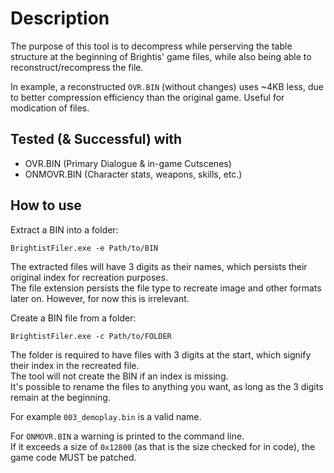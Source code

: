 # Description

The purpose of this tool is to decompress while perserving the table structure at the beginning of Brightis' game files, while also being able to reconstruct/recompress the file.

In example, a reconstructed `OVR.BIN` (without changes) uses ~4KB less, due to better compression efficiency than the original game. Useful for modication of files.

## Tested (& Successful) with

- OVR.BIN (Primary Dialogue & in-game Cutscenes)
- ONMOVR.BIN (Character stats, weapons, skills, etc.)

## How to use

Extract a BIN into a folder:

```command line
BrightistFiler.exe -e Path/to/BIN
```

The extracted files will have 3 digits as their names, which persists their original index for recreation purposes.  
The file extension persists the file type to recreate image and other formats later on. However, for now this is irrelevant.

Create a BIN file from a folder:

```command line
BrightistFiler.exe -c Path/to/FOLDER 
```

The folder is required to have files with 3 digits at the start, which signify their index in the recreated file.  
The tool will not create the BIN if an index is missing.  
It's possible to rename the files to anything you want, as long as the 3 digits remain at the beginning.

For example `003_demoplay.bin` is a valid name.

For `ONMOVR.BIN` a warning is printed to the command line.  
If it exceeds a size of `0x12800` (as that is the size checked for in code), the game code MUST be patched.
